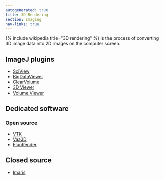 ```yaml
---
autogenerated: true
title: 3D Rendering
section: Imaging
nav-links: true
---
```


{% include wikipedia title="3D rendering" %} is the process
of converting 3D image data into 2D images on the computer screen.

## ImageJ plugins

- [SciView](/plugins/sciview)
- [BigDataViewer](/plugins/bdv)
- [ClearVolume](/plugins/clearvolume)
- [3D Viewer](/plugins/3d-viewer)
- [Volume Viewer](/plugins/volume-viewer)

## Dedicated software

### Open source

- [VTK](VTK)
- [Vaa3D](http://vaa3d.org/)
- [FluoRender](https://www.sci.utah.edu/software/fluorender.html)

## Closed source

- [Imaris](https://imaris.oxinst.com/)
